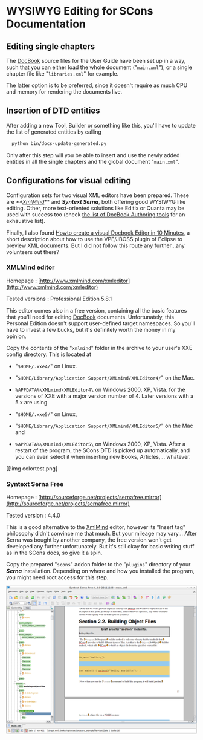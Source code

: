 # WYSIWYG Editing for SCons Documentation


## Editing single chapters

The [DocBook](DocBook) source files for the User Guide have been set up in a way, such that you can either load the whole document ("`main.xml`"), or a single chapter file like "`libraries.xml`" for example. 

The latter option is to be preferred, since it doesn't require as much CPU and memory for rendering the documents live. 


## Insertion of DTD entities

After adding a new Tool, Builder or something like this, you'll have to update the list of generated entities by calling 


```txt
  python bin/docs-update-generated.py
```
Only after this step will you be able to insert and use the newly added entities in all the single chapters and the global document "`main.xml`". 


## Configurations for visual editing

Configuration sets for two visual XML editors have been prepared. These are _**[XmlMind](XmlMind)_** and _**Syntext Serna**_, both offering good WYSIWYG like editing. Other, more text-oriented solutions like Editix or Quanta may be used with success too (check [the list of DocBook Authoring tools](http://wiki.docbook.org/topic/DocBookAuthoringTools) for an exhaustive list). 

Finally, I also found [Howto create a visual Docbook Editor in 10 Minutes](http://relation.to/Bloggers/HowToCreateAVisualDocBookEditorIn10Minutes), a short description about how to use the VPE/JBOSS plugin of Eclipse to preview XML documents. But I did not follow this route any further...any volunteers out there? 


### XMLMind editor
Homepage
: 
[http://www.xmlmind.com/xmleditor](http://www.xmlmind.com/xmleditor) 


Tested versions
: Professional Edition 5.8.1 


This editor comes also in a free version, containing all the basic features that you'll need for editing [DocBook](DocBook) documents. Unfortunately, this Personal Edition doesn't support user-defined target namespaces. So you'll have to invest a few bucks, but it's definitely worth the money in my opinion. 

Copy the contents of the "`xmlmind`" folder in the archive to your user's XXE config directory. This is located at 

* "`$HOME/.xxe4/`" on Linux. 
* "`$HOME/Library/Application Support/XMLmind/XMLEditor4/`" on the Mac. 
* `%APPDATA%\XMLmind\XMLEditor4\` on Windows 2000, XP, Vista. 
for the versions of XXE with a major version number of 4. Later versions with a 5.x are using 

* "`$HOME/.xxe5/`" on Linux, 
* "`$HOME/Library/Application Support/XMLmind/XMLEditor5/`" on the Mac and 
* `%APPDATA%\XMLmind\XMLEditor5\` on Windows 2000, XP, Vista. 
After a restart of the program, the SCons DTD is picked up automatically, and you can even select it when inserting new Books, Articles,... whatever. 

[[!img colortest.png] 


### Syntext Serna Free
Homepage
: 
[http://sourceforge.net/projects/sernafree.mirror](http://sourceforge.net/projects/sernafree.mirror) 


Tested version
: 4.4.0 


This is a good alternative to the [XmlMind](XmlMind) editor, however its "Insert tag" philosophy didn't convince me that much. But your mileage may vary... After Serna was bought by another company, the free version won't get developed any further unfortunately. But it's still okay for basic writing stuff as in the SCons docs, so give it a spin. 

Copy the prepared "`scons`" addon folder to the "`plugins`" directory of your _**Serna**_ installation. Depending on where and how you installed the program, you might need root access for this step. 


![Serna Screenshot](./WysiwygDocumentation/serna3.png)